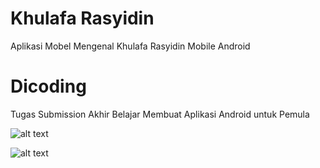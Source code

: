 # Khulafa Rasyidin
Aplikasi Mobel Mengenal Khulafa Rasyidin Mobile Android
# Dicoding
Tugas Submission Akhir Belajar Membuat Aplikasi Android untuk Pemula 

![alt text](https://raw.githubusercontent.com/muhrizky/KhulafaRasyidin/master/app/src/main/res/drawable/ss1.png)

![alt text](https://raw.githubusercontent.com/muhrizky/KhulafaRasyidin/master/app/src/main/res/drawable/ss2.png)
